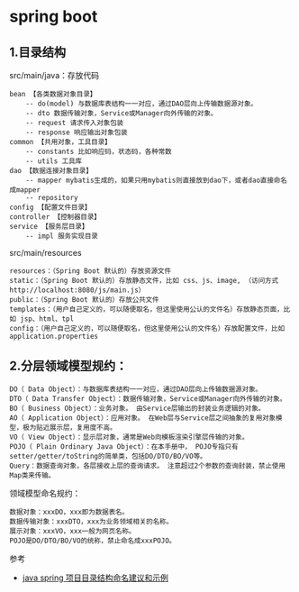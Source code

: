 
# spring boot

## 1.目录结构

src/main/java：存放代码

	bean 【各类数据对象目录】
		-- do(model) 与数据库表结构一一对应，通过DAO层向上传输数据源对象。
		-- dto 数据传输对象，Service或Manager向外传输的对象。
		-- request 请求传入对象包装
		-- response 响应输出对象包装
	common 【共用对象，工具目录】
		-- constants 比如响应码，状态码，各种常数
		-- utils 工具库
	dao 【数据连接对象目录】
		-- mapper mybatis生成的，如果只用mybatis则直接放到dao下，或者dao直接命名成mapper
		-- repository
	config 【配置文件目录】
	controller 【控制器目录】
	service 【服务层目录】
		-- impl 服务实现目录

src/main/resources

	resources：（Spring Boot 默认的）存放资源文件
	static：（Spring Boot 默认的）存放静态文件，比如 css、js、image, （访问方式 http://localhost:8080/js/main.js）
	public：（Spring Boot 默认的）存放公共文件
	templates：（用户自己定义的，可以随便取名，但这里使用公认的文件名）存放静态页面，比如 jsp、html、tpl
	config：（用户自己定义的，可以随便取名，但这里使用公认的文件名）存放配置文件，比如 application.properties



## 2.分层领域模型规约：

	DO（ Data Object）：与数据库表结构一一对应，通过DAO层向上传输数据源对象。
	DTO（ Data Transfer Object）：数据传输对象，Service或Manager向外传输的对象。
	BO（ Business Object）：业务对象。 由Service层输出的封装业务逻辑的对象。
	AO（ Application Object）：应用对象。 在Web层与Service层之间抽象的复用对象模型，极为贴近展示层，复用度不高。
	VO（ View Object）：显示层对象，通常是Web向模板渲染引擎层传输的对象。
	POJO（ Plain Ordinary Java Object）：在本手册中， POJO专指只有setter/getter/toString的简单类，包括DO/DTO/BO/VO等。
	Query：数据查询对象，各层接收上层的查询请求。 注意超过2个参数的查询封装，禁止使用Map类来传输。

领域模型命名规约：

	数据对象：xxxDO，xxx即为数据表名。
	数据传输对象：xxxDTO，xxx为业务领域相关的名称。
	展示对象：xxxVO，xxx一般为网页名称。
	POJO是DO/DTO/BO/VO的统称，禁止命名成xxxPOJO。

参考
- [java spring 项目目录结构命名建议和示例](https://www.jianshu.com/p/3884afbf047d)
